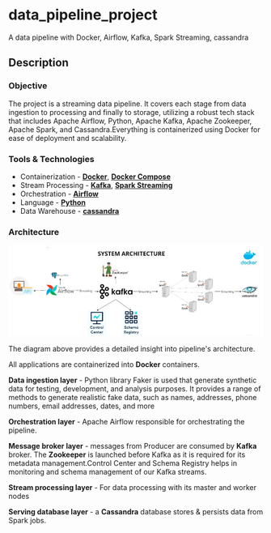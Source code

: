 # data_pipeline_project

A data pipeline with Docker, Airflow, Kafka, Spark Streaming, cassandra

## Description

### Objective
The project is a streaming data pipeline. It covers each stage from data ingestion to processing and finally to storage, utilizing a robust tech stack that includes Apache Airflow, Python, Apache Kafka, Apache Zookeeper, Apache Spark, and Cassandra.Everything is containerized using Docker for ease of deployment and scalability.

### Tools & Technologies
- Containerization - [**Docker**](https://www.docker.com), [**Docker Compose**](https://docs.docker.com/compose/)
- Stream Processing - [**Kafka**](https://kafka.apache.org), [**Spark Streaming**](https://spark.apache.org/docs/latest/streaming-programming-guide.html)
- Orchestration - [**Airflow**](https://airflow.apache.org)
- Language - [**Python**](https://www.python.org)
- Data Warehouse - [**cassandra**](https://cassandra.apache.org/_/index.html)

### Architecture
![data_pipeline_project-architecture](https://github.com/mahesh-c-pathak/data_pipeline_project/blob/main/images/System%20Architecture.JPG)

The diagram above provides a detailed insight into pipeline's architecture. 

All applications are containerized into **Docker** containers.

**Data ingestion layer** - Python library Faker is used that generate synthetic data for testing, development, and analysis purposes. It provides a range of methods to generate realistic fake data, such as names, addresses, phone numbers, email addresses, dates, and more

**Orchestration layer** - Apache Airflow responsible for orchestrating the pipeline.

**Message broker layer** - messages from Producer are consumed by **Kafka** broker. The **Zookeeper** is launched before Kafka as it is required for its metadata management.Control Center and Schema Registry helps in monitoring and schema management of our Kafka streams.

**Stream processing layer** - For data processing with its master and worker nodes

**Serving database layer** - a **Cassandra** database stores & persists data from Spark jobs.





